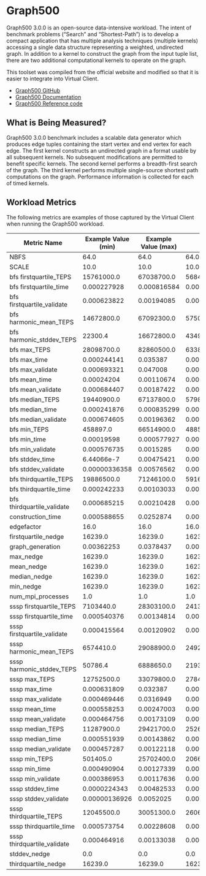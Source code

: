﻿# Graph500
Graph500 3.0.0 is an open-source data-intensive workload. The intent of benchmark problems (“Search” and “Shortest-Path”) is to 
develop a compact application that has multiple analysis techniques (multiple kernels) accessing a single data structure representing
a weighted, undirected graph. In addition to a kernel to construct the graph from the input tuple list, there are two additional computational 
kernels to operate on the graph.

This toolset was compiled from the official website and modified so that it is easier to integrate into Virtual Client.

* [Graph500 GitHub](https://github.com/Graph500/graph500)
* [Graph500 Documentation](https://graph500.org/?page_id=12)
* [Graph500 Reference code](https://graph500.org/?page_id=47)

## What is Being Measured?
Graph500 3.0.0 benchmark includes a scalable data generator which produces edge tuples containing the start vertex and end vertex for each edge.
The first kernel constructs an undirected graph in a format usable by all subsequent kernels. No subsequent modifications are permitted to 
benefit specific kernels. The second kernel performs a breadth-first search of the graph. The third kernel performs multiple single-source 
shortest path computations on the graph. Performance information is collected for each of timed kernels.

## Workload Metrics
The following metrics are examples of those captured by the Virtual Client when running the Graph500 workload.

| Metric Name | Example Value (min) | Example Value (max) | Example Value (avg) | Unit |
|-------------|---------------------|---------------------|---------------------|------|
| NBFS | 64.0 | 64.0 | 64.0 |  |
| SCALE | 10.0 | 10.0 | 10.0 |  |
| bfs  firstquartile_TEPS | 15761000.0 | 67038700.0 | 56845098.813881169 | TEPS |
| bfs  firstquartile_time | 0.000227928 | 0.000816584 | 0.0002837979744698972 | seconds |
| bfs  firstquartile_validate | 0.000623822 | 0.00194085 | 0.0007578336428823721 |  |
| bfs  harmonic_mean_TEPS | 14672800.0 | 67092300.0 | 57506177.04407339 | TEPS |
| bfs  harmonic_stddev_TEPS | 22300.4 | 16672800.0 | 434906.75255222557 | TEPS |
| bfs  max_TEPS | 28098700.0 | 82860500.0 | 63389412.83665595 | TEPS |
| bfs  max_time | 0.000244141 | 0.035387 | 0.00043510345943020097 | seconds |
| bfs  max_validate | 0.000693321 | 0.047008 | 0.001041856006748564 |  |
| bfs  mean_time | 0.00024204 | 0.00110674 | 0.0002955602169665692 | seconds |
| bfs  mean_validate | 0.000684407 | 0.00187422 | 0.0007817111418189024 |  |
| bfs  median_TEPS | 19440900.0 | 67137800.0 | 57980723.75420894 | TEPS |
| bfs  median_time | 0.000241876 | 0.000835299 | 0.0002921084375797816 | seconds |
| bfs  median_validate | 0.000674605 | 0.00196362 | 0.0007719406334723332 |  |
| bfs  min_TEPS | 458897.0 | 66514900.0 | 48857022.214175458 | TEPS |
| bfs  min_time | 0.00019598 | 0.000577927 | 0.0002590177863707418 | seconds |
| bfs  min_validate | 0.000576735 | 0.0015285 | 0.0007192900956972653 |  |
| bfs  stddev_time | 6.44066e-7 | 0.00475421 | 0.000027982194087248686 | seconds |
| bfs  stddev_validate | 0.00000336358 | 0.00576562 | 0.000052281602518571059 |  |
| bfs  thirdquartile_TEPS | 19886500.0 | 71246100.0 | 59167580.126158859 | TEPS |
| bfs  thirdquartile_time | 0.000242233 | 0.00103033 | 0.0003012372028236916 | seconds |
| bfs  thirdquartile_validate | 0.000685215 | 0.00210428 | 0.0007918067777274781 |  |
| construction_time | 0.000588655 | 0.0252874 | 0.0007551961154509821 | seconds |
| edgefactor | 16.0 | 16.0 | 16.0 |  |
| firstquartile_nedge | 16239.0 | 16239.0 | 16239.0 |  |
| graph_generation | 0.00362253 | 0.0378437 | 0.00531108784011771 |  |
| max_nedge | 16239.0 | 16239.0 | 16239.0 |  |
| mean_nedge | 16239.0 | 16239.0 | 16239.0 |  |
| median_nedge | 16239.0 | 16239.0 | 16239.0 |  |
| min_nedge | 16239.0 | 16239.0 | 16239.0 |  |
| num_mpi_processes | 1.0 | 1.0 | 1.0 |  |
| sssp firstquartile_TEPS | 7103440.0 | 28303100.0 | 24138339.69064667 | TEPS |
| sssp firstquartile_time | 0.000540376 | 0.00134814 | 0.0006448348231073277 | seconds |
| sssp firstquartile_validate | 0.000415564 | 0.00120902 | 0.0005190775895766969 |  |
| sssp harmonic_mean_TEPS | 6574410.0 | 29088900.0 | 24924518.398338397 | TEPS |
| sssp harmonic_stddev_TEPS | 50786.4 | 6888650.0 | 219380.63832570378 | TEPS |
| sssp max_TEPS | 12752500.0 | 33079800.0 | 27849111.3531797 | TEPS |
| sssp max_time | 0.000631809 | 0.032387 | 0.000936351942484911 | seconds |
| sssp max_validate | 0.000469446 | 0.0316949 | 0.0007093147225431522 |  |
| sssp mean_time | 0.000558253 | 0.00247003 | 0.0006791608308789002 | seconds |
| sssp mean_validate | 0.000464756 | 0.00173109 | 0.0005354811297832183 |  |
| sssp median_TEPS | 11287900.0 | 29421700.0 | 25267604.791714319 | TEPS |
| sssp median_time | 0.000551939 | 0.00143862 | 0.0006679553658494311 | seconds |
| sssp median_validate | 0.000457287 | 0.00122118 | 0.0005292734985867806 |  |
| sssp min_TEPS | 501405.0 | 25702400.0 | 20665139.949527839 | TEPS |
| sssp min_time | 0.000490904 | 0.00127339 | 0.0005974515020459081 | seconds |
| sssp min_validate | 0.000386953 | 0.00117636 | 0.0004918033350196396 |  |
| sssp stddev_time | 0.0000224343 | 0.00482533 | 0.00006000765749555588 | seconds |
| sssp stddev_validate | 0.00000136926 | 0.0052025 | 0.00003556998883639069 |  |
| sssp thirdquartile_TEPS | 12045500.0 | 30051300.0 | 26064637.438403917 | TEPS |
| sssp thirdquartile_time | 0.000573754 | 0.00228608 | 0.0007020952992005033 | seconds |
| sssp thirdquartile_validate | 0.000464916 | 0.00133038 | 0.0005423333166048377 |  |
| stddev_nedge | 0.0 | 0.0 | 0.0 |  |
| thirdquartile_nedge | 16239.0 | 16239.0 | 16239.0 |  |
